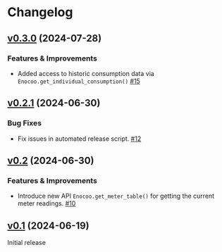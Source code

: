 # Changelog

<!-- insertion marker -->
[v0.3.0](https://github.com/sleiner/oocone/releases/tag/0.3.0) (2024-07-28)
---------------------------------------------------------------------------

### Features & Improvements


- Added access to historic consumption data via ` Enocoo.get_individual_consumption()` [#15](https://github.com/sleiner/oocone/issues/15)

[v0.2.1](https://github.com/sleiner/oocone/releases/tag/0.2.1) (2024-06-30)
---------------------------------------------------------------------------

### Bug Fixes


- Fix issues in automated release script. [#12](https://github.com/sleiner/oocone/issues/12)

[v0.2](https://github.com/sleiner/oocone/releases/tag/0.2) (2024-06-30)
-----------------------------------------------------------------------

### Features & Improvements


- Introduce new API `Enocoo.get_meter_table()` for getting the current meter readings. [#10](https://github.com/sleiner/oocone/issues/10)

[v0.1](https://github.com/sleiner/oocone/releases/tag/0.1) (2024-06-19)
-----------------------------------------------------------------------

Initial release
